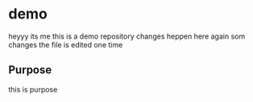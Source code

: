 # demo

heyyy its me
this is a demo repository
changes heppen here
again som changes
the file is edited one time

## Purpose 

this is purpose
